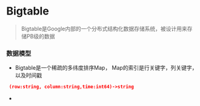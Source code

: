 # Bigtable

> Bigtable是Google内部的一个分布式结构化数据存储系统，被设计用来存储PB级的数据

### 数据模型

* Bigtable是一个稀疏的多纬度排序Map， Map的索引是行关键字，列关键字，以及时间戳
```json
 (row:string, column:string,time:int64)->string
```
* 

